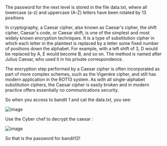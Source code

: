 The password for the next level is stored in the file data.txt, where all lowercase (a-z) and uppercase (A-Z) letters have been rotated by 13 positions

In cryptography, a Caesar cipher, also known as Caesar's cipher, the shift cipher, Caesar's code, or Caesar shift, is one of the simplest and most widely known encryption techniques. It is a type of substitution cipher in which each letter in the plaintext is replaced by a letter some fixed number of positions down the alphabet. For example, with a left shift of 3, D would be replaced by A, E would become B, and so on. The method is named after Julius Caesar, who used it in his private correspondence.

The encryption step performed by a Caesar cipher is often incorporated as part of more complex schemes, such as the Vigenère cipher, and still has modern application in the ROT13 system. As with all single-alphabet substitution ciphers, the Caesar cipher is easily broken and in modern practice offers essentially no communications security. 

So when you access to bandit 1 and cat the data.txt, you see:

![image](https://github.com/user-attachments/assets/c7f8d417-44c8-4972-8109-eec6b3638bc3)

Use the Cyber chef to decrypt the caesar :

![image](https://github.com/user-attachments/assets/4e9c6ce9-254e-409a-96e0-d86731d6a4ce)

So that is the password for bandit12!



